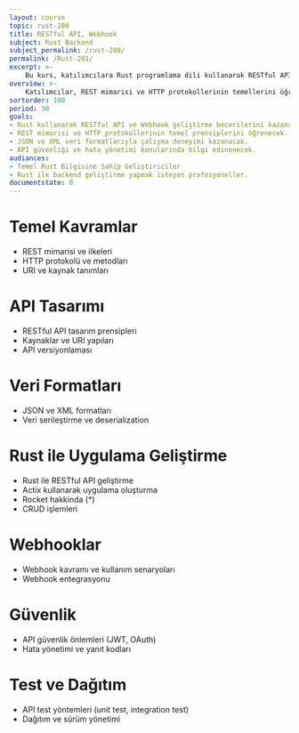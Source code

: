 ```yaml
---
layout: course
topic: rust-200
title: RESTful API, Webhook
subject: Rust Backend
subject_permalink: /rust-200/
permalink: /Rust-201/
excerpt: >-
    Bu kurs, katılımcılara Rust programlama dili kullanarak RESTful API ve Webhook geliştirme becerilerini kazandırmayı hedeflemektedir. 
overview: >-
    Katılımcılar, REST mimarisi ve HTTP protokollerinin temellerini öğrenerek, Rust ile API tasarımı ve uygulama geliştirme süreçlerine kapsamlı bir bakış açısı edineceklerdir. Ayrıca, JSON ve XML veri formatları ile çalışma, API güvenliği, hata yönetimi ve test yöntemleri gibi önemli konular da ele alınacaktır. Kurs, pratik uygulamalar ve örnek projelerle desteklenerek, geliştiricilerin modern web uygulamaları için gerekli bilgi ve deneyimi edinmelerini sağlamayı amaçlamaktadır.
sortorder: 100
period: 30
goals: 
- Rust kullanarak RESTful API ve Webhook geliştirme becerilerini kazanacak.
- REST mimarisi ve HTTP protokollerinin temel prensiplerini öğrenecek.
- JSON ve XML veri formatlarıyla çalışma deneyimi kazanacak.
- API güvenliği ve hata yönetimi konularında bilgi edinenecek.
audiances:
- Temel Rust Bilgisine Sahip Geliştiriciler
- Rust ile backend geliştirme yapmak isteyen profesyoneller.
documentstate: 0
---
```


# Temel Kavramlar
   - REST mimarisi ve ilkeleri
   - HTTP protokolü ve metodları
   - URI ve kaynak tanımları

# API Tasarımı
   - RESTful API tasarım prensipleri
   - Kaynaklar ve URI yapıları
   - API versiyonlaması

# Veri Formatları
   - JSON ve XML formatları
   - Veri serileştirme ve deserialization

# Rust ile Uygulama Geliştirme
   - Rust ile RESTful API geliştirme
   - Actix kullanarak uygulama oluşturma 
   - Rocket hakkinda (*)
   - CRUD işlemleri 

# Webhooklar
   - Webhook kavramı ve kullanım senaryoları
   - Webhook entegrasyonu

# Güvenlik
   - API güvenlik önlemleri (JWT, OAuth)
   - Hata yönetimi ve yanıt kodları

# Test ve Dağıtım
   - API test yöntemleri (unit test, integration test)
   - Dağıtım ve sürüm yönetimi
